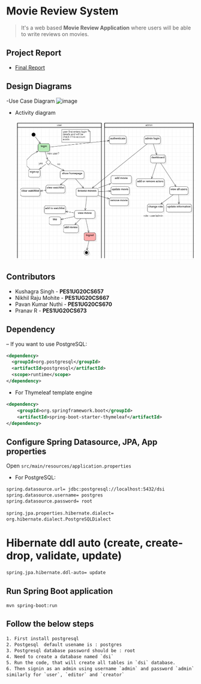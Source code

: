 # Movie Review System

> It's a web based **Movie Review Application** where users will be able to write reviews on movies.

## Project Report

- [Final Report](./docs/)

## Design Diagrams
-Use Case Diagram 
![image](https://user-images.githubusercontent.com/73294651/235697127-7600b53a-0363-409e-bfb0-fac1c897c9dc.png)

- Activity diagram

  ![activity diagram](./docs/activity-diagram.png)
  
 

## Contributors

- Kushagra Singh - **PES1UG20CS657**
- Nikhil Raju Mohite - **PES1UG20CS667**
- Pavan Kumar Nuthi - **PES1UG20CS670**
- Pranav R - **PES1UG20CS673**

## Dependency

– If you want to use PostgreSQL:

```xml
<dependency>
  <groupId>org.postgresql</groupId>
  <artifactId>postgresql</artifactId>
  <scope>runtime</scope>
</dependency>
```

- For Thymeleaf template engine

```xml
<dependency>
	<groupId>org.springframework.boot</groupId>
	<artifactId>spring-boot-starter-thymeleaf</artifactId>
</dependency>
```

## Configure Spring Datasource, JPA, App properties

Open `src/main/resources/application.properties`

- For PostgreSQL:

```
spring.datasource.url= jdbc:postgresql://localhost:5432/dsi
spring.datasource.username= postgres
spring.datasource.password= root

spring.jpa.properties.hibernate.dialect= org.hibernate.dialect.PostgreSQLDialect
```

# Hibernate ddl auto (create, create-drop, validate, update)

```
spring.jpa.hibernate.ddl-auto= update
```

## Run Spring Boot application

```
mvn spring-boot:run
```

## Follow the below steps

```
1. First install postgresql
2. Postgesql  default usename is : postgres
3. Postgresql database password should be : root
4. Need to create a database named `dsi`
5. Run the code, that will create all tables in `dsi` database.
6. Then signin as an admin using username `admin` and password `admin` similarly for `user`, `editor` and `creator`
```
